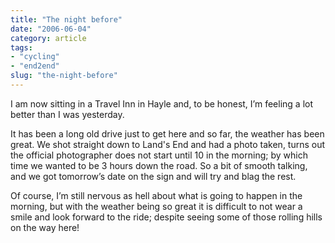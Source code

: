 ```yaml
---
title: "The night before"
date: "2006-06-04"
category: article
tags:
- "cycling"
- "end2end"
slug: "the-night-before"
---
```


I am now sitting in a Travel Inn in Hayle and, to be honest, I’m feeling a lot better than I was yesterday.

It has been a long old drive just to get here and so far, the weather has been great. We shot straight down to Land's End and had a photo taken, turns out the official photographer does not start until 10 in the morning; by which time we wanted to be 3 hours down the road. So a bit of smooth talking, and we got tomorrow’s date on the sign and will try and blag the rest.

Of course, I’m still nervous as hell about what is going to happen in the morning, but with the weather being so great it is difficult to not wear a smile and look forward to the ride; despite seeing some of those rolling hills on the way here!

